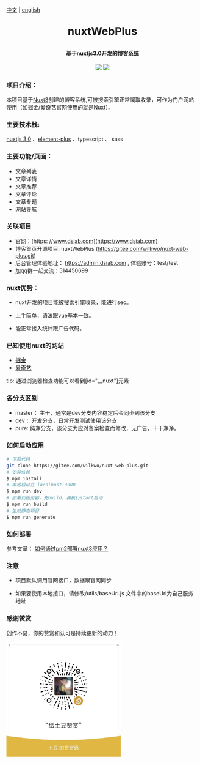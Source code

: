 
<div><a href="https://github.com/esplori/nuxtWebPlus/blob/dev/README.md">中文</a>  |  <a href="https://github.com/esplori/nuxtWebPlus/blob/dev/README.en.md">english</a></div>

<h1 align="center" style="margin: 30px 0 30px; font-weight: bold;">nuxtWebPlus</h1>
<h4 align="center">基于nuxtjs3.0开发的博客系统</h4>
<p align="center">
	<a href="https://gitee.com/wilkwo/nuxt-web-plus.git"><img src="https://gitee.com/wilkwo/nuxt-web-plus/badge/star.svg?theme=dark"></a>
	<a href="https://gitee.com/wilkwo/nuxt-web-plus.git"><img src="https://gitee.com/wilkwo/nuxt-web-plus/badge/fork.svg?theme=dark"></a>
</p>


### 项目介绍：
 本项目基于[Nuxt3](https://nuxt.com/)创建的博客系统,可被搜索引擎正常爬取收录，可作为门户网站使用（如掘金/爱奇艺官网使用的就是Nuxt）。

### 主要技术栈:

 [nuxtjs 3.0](https://nuxt.com/docs/getting-started/introduction) 、[element-plus](https://element-plus.gitee.io/zh-CN/) 、typescript 、 sass

### 主要功能/页面：

- 文章列表
- 文章详情
- 文章推荐
- 文章评论
- 文章专题
- 网站导航

### 关联项目
- 官网：[https: //www.dsiab.com](https://www.dsiab.com)
- 博客首页开源项目: nuxtWebPlus (https://gitee.com/wilkwo/nuxt-web-plus.git) 
- 后台管理体验地址： https://admin.dsiab.com , 体验账号：test/test
- 加qq群一起交流：514450699

### nuxt优势：

- nuxt开发的项目能被搜索引擎收录，能进行seo。

- 上手简单，语法跟vue基本一致。

- 能正常接入统计跟广告代码。

### 已知使用nuxt的网站
- [掘金](https://juejin.cn/)
- [爱奇艺](https://www.iqiyi.com/)

tip: 通过浏览器检查功能可以看到[id="__nuxt"]元素

### 各分支区别
- master： 主干，通常是dev分支内容稳定后会同步到该分支
- dev： 开发分支，日常开发测试使用该分支
- pure: 纯净分支，该分支为应对备案检查而修改，无广告，干干净净。

### 如何启动应用

```bash
# 下载代码
git clone https://gitee.com/wilkwo/nuxt-web-plus.git
# 安装依赖
$ npm install
# 本地启动在 localhost:3000
$ npm run dev
# 部署到服务器，先build，再执行start启动
$ npm run build
# 生成静态项目
$ npm run generate
```

### 如何部署
   参考文章： [如何通过pm2部署nuxt3应用？](https://www.dsiab.com/post/d435197f-f03f-481b-9c4a-f33d2875d317)

### 注意

- 项目默认调用官网接口，数据跟官网同步
  
- 如果要使用本地接口，请修改/utils/baseUrl.js 文件中的baseUrl为自己服务地址

### 感谢赞赏

创作不易，你的赞赏和认可是持续更新的动力！

<img src="./assets/img/zanshan.jpeg" alt="赞赏" width="300px" />



